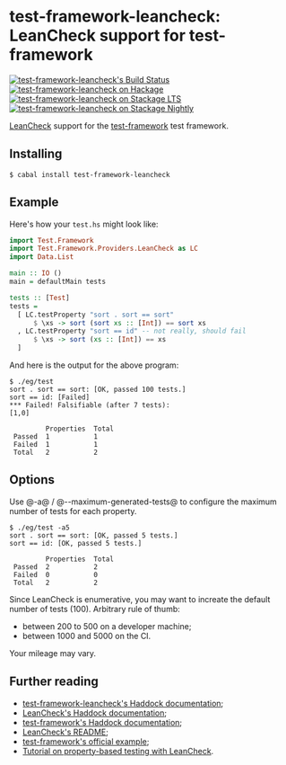 test-framework-leancheck: LeanCheck support for test-framework
==============================================================

[![test-framework-leancheck's Build Status][build-status]][build-log]
[![test-framework-leancheck on Hackage][hackage-version]][test-framework-leancheck-on-hackage]
[![test-framework-leancheck on Stackage LTS][stackage-lts-badge]][test-framework-leancheck-on-stackage-lts]
[![test-framework-leancheck on Stackage Nightly][stackage-nightly-badge]][test-framework-leancheck-on-stackage-nightly]

[LeanCheck] support for the [test-framework] test framework.


Installing
----------

    $ cabal install test-framework-leancheck


Example
-------

Here's how your `test.hs` might look like:

```haskell
import Test.Framework
import Test.Framework.Providers.LeanCheck as LC
import Data.List

main :: IO ()
main = defaultMain tests

tests :: [Test]
tests =
  [ LC.testProperty "sort . sort == sort"
      $ \xs -> sort (sort xs :: [Int]) == sort xs
  , LC.testProperty "sort == id" -- not really, should fail
      $ \xs -> sort (xs :: [Int]) == xs
  ]
```

And here is the output for the above program:

```
$ ./eg/test
sort . sort == sort: [OK, passed 100 tests.]
sort == id: [Failed]
*** Failed! Falsifiable (after 7 tests):
[1,0]

         Properties  Total
 Passed  1           1
 Failed  1           1
 Total   2           2
```


Options
-------

Use @-a@ / @--maximum-generated-tests@ to configure the maximum number of tests
for each property.

```
$ ./eg/test -a5
sort . sort == sort: [OK, passed 5 tests.]
sort == id: [OK, passed 5 tests.]

         Properties  Total      
 Passed  2           2          
 Failed  0           0          
 Total   2           2          
```

Since LeanCheck is enumerative,
you may want to increate the default number of tests (100).
Arbitrary rule of thumb:

* between 200 to 500 on a developer machine;
* between 1000 and 5000 on the CI.

Your mileage may vary.


Further reading
---------------

* [test-framework-leancheck's Haddock documentation];
* [LeanCheck's Haddock documentation];
* [test-framework's Haddock documentation];
* [LeanCheck's README];
* [test-framework's official example];
* [Tutorial on property-based testing with LeanCheck].

[test-framework-leancheck's Haddock documentation]: https://hackage.haskell.org/package/test-framework-leancheck/docs/Test-Framework-Providers-LeanCheck.html
[LeanCheck's Haddock documentation]:      https://hackage.haskell.org/package/leancheck/docs/Test-LeanCheck.html
[test-framework's Haddock documentation]: https://hackage.haskell.org/package/test-framework/docs/Test-Framework.html
[LeanCheck's README]:                     https://github.com/rudymatela/leancheck#readme
[test-framework's official example]: https://raw.githubusercontent.com/haskell/test-framework/master/example/Test/Framework/Example.lhs
[tutorial on property-based testing with LeanCheck]: https://github.com/rudymatela/leancheck/blob/master/doc/tutorial.md

[test-framework]: https://github.com/haskell/test-framework
[LeanCheck]:      https://github.com/rudymatela/leancheck

[build-status]: https://travis-ci.org/rudymatela/test-framework-leancheck.svg?branch=master
[build-log]:    https://travis-ci.org/rudymatela/test-framework-leancheck
[hackage-version]:                              https://img.shields.io/hackage/v/test-framework-leancheck.svg
[test-framework-leancheck-on-hackage]:          https://hackage.haskell.org/package/test-framework-leancheck
[stackage-lts-badge]:                           http://stackage.org/package/test-framework-leancheck/badge/lts
[stackage-nightly-badge]:                       http://stackage.org/package/test-framework-leancheck/badge/nightly
[test-framework-leancheck-on-stackage]:         http://stackage.org/package/test-framework-leancheck
[test-framework-leancheck-on-stackage-lts]:     http://stackage.org/lts/package/test-framework-leancheck
[test-framework-leancheck-on-stackage-nightly]: http://stackage.org/nightly/package/test-framework-leancheck
